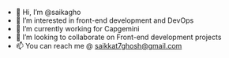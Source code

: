 - 👋 Hi, I’m @saikagho
- 👀 I’m interested in front-end development and DevOps
- 🌱 I’m currently working for Capgemini
- 💞️ I’m looking to collaborate on Front-end development projects
- 📫 You can reach me @ saikkat7ghosh@gmail.com

<!---
saikagho/saikagho is a ✨ special ✨ repository because its `README.md` (this file) appears on your GitHub profile.
You can click the Preview link to take a look at your changes.
--->
